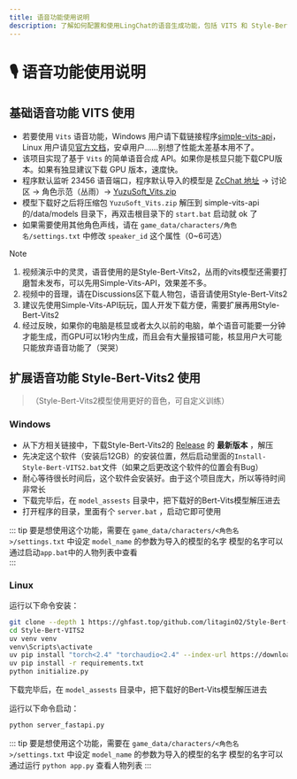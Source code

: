 ```yaml
---
title: 语音功能使用说明
description: 了解如何配置和使用LingChat的语音生成功能，包括 VITS 和 Style-Bert-VITS2 两种语音合成方案。
---
```


#  🎙️ 语音功能使用说明

## 基础语音功能 VITS 使用

- 若要使用 `Vits` 语音功能，Windows 用户请下载链接程序[simple-vits-api](https://github.com/Artrajz/vits-simple-api/releases)，Linux 用户请见[官方文档](https://github.com/Artrajz/vits-simple-api/blob/main/README_zh.md)，安卓用户......别想了性能太差基本用不了。
- 该项目实现了基于 `Vits` 的简单语音合成 API。如果你是核显只能下载CPU版本。如果有独显建议下载 GPU 版本，速度快。
- 程序默认监听 23456 语音端口，程序默认导入的模型是 [ZcChat 地址](https://github.com/Zao-chen/ZcChat) -&gt; 讨论区 -&gt; 角色示范（丛雨）-&gt; [YuzuSoft_Vits.zip](https://github.com/Zao-chen/zao-chen.github.io/releases/download/%E8%B5%84%E6%BA%90%E4%B8%8B%E8%BD%BD/YuzuSoft_Vits.zip)
- 模型下载好之后将压缩包 `YuzuSoft_Vits.zip` 解压到 simple-vits-api 的/data/models 目录下，再双击根目录下的 `start.bat` 启动就 ok 了
- 如果需要使用其他角色声线，请在 `game_data/characters/角色名/settings.txt` 中修改 `speaker_id` 这个属性（0~6可选）

> [!NOTE]
>
> 1. 视频演示中的灵灵，语音使用的是Style-Bert-Vits2，丛雨的vits模型还需要打磨暂未发布，可以先用Simple-Vits-API，效果差不多。
> 2. 视频中的音理，请在Discussions区下载人物包，语音请使用Style-Bert-Vits2
> 3. 建议先使用Simple-Vits-API玩玩，国人开发下载方便，需要扩展再用Style-Bert-Vits2
> 4. 经过反映，如果你的电脑是核显或者太久以前的电脑，单个语音可能要一分钟才能生成，而GPU可以1秒内生成，而且会有大量报错可能，核显用户大可能只能放弃语音功能了（哭哭）

## 扩展语音功能 Style-Bert-Vits2 使用

> （Style-Bert-Vits2模型使用更好的音色，可自定义训练）

### Windows

- 从下方相关链接中，下载Style-Bert-Vits2的 [Release](https://github.com/litagin02/Style-Bert-VITS2/releases) 的 **最新版本** ，解压
- 先决定这个软件（安装后12GB）的安装位置，然后启动里面的`Install-Style-Bert-VITS2.bat`文件（如果之后更改这个软件的位置会有Bug）
- 耐心等待很长时间后，这个软件会安装好。由于这个项目庞大，所以等待时间非常长
- 下载完毕后，在 `model_assests` 目录中，把下载好的Bert-Vits模型解压进去
- 打开程序的目录，里面有个 `server.bat` ，启动它即可使用

::: tip
要是想使用这个功能，需要在 `game_data/characters/<角色名>/settings.txt` 中设定 `model_name` 的参数为导入的模型的名字
模型的名字可以通过启动`app.bat`中的人物列表中查看  
:::

### Linux

运行以下命令安装：

```bash
git clone --depth 1 https://ghfast.top/github.com/litagin02/Style-Bert-VITS2.git
cd Style-Bert-VITS2
uv venv venv
venv\Scripts\activate
uv pip install "torch<2.4" "torchaudio<2.4" --index-url https://download.pytorch.org/whl/cu118 #用于GPU合成，CPU请把后面的 cu118 换成 cpu
uv pip install -r requirements.txt
python initialize.py
```

下载完毕后，在 `model_assests` 目录中，把下载好的Bert-Vits模型解压进去

运行以下命令启动：

```bash
python server_fastapi.py
```

::: tip
要是想使用这个功能，需要在 `game_data/characters/<角色名>/settings.txt` 中设定 `model_name` 的参数为导入的模型的名字
模型的名字可以通过运行 `python app.py` 查看人物列表
:::
